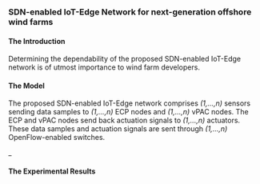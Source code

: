 
### SDN-enabled IoT-Edge Network for next-generation offshore wind farms

#### The Introduction
Determining the dependability of the proposed SDN-enabled IoT-Edge network 
is of utmost importance to wind farm developers.

#### The Model
The proposed SDN-enabled IoT-Edge network comprises _(1,...,n)_ sensors 
sending data samples to _(1,...,n)_ ECP nodes and _(1,...,n)_ vPAC nodes. 
The ECP and vPAC nodes send back actuation signals to _(1,...,n)_ actuators. 
These data samples and actuation signals are sent through _(1,...,n)_ OpenFlow-enabled 
switches. 

_

#### The Experimental Results
